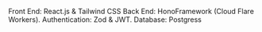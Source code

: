 Front End: React.js & Tailwind CSS
Back End: HonoFramework (Cloud Flare Workers).
Authentication: Zod & JWT.
Database: Postgress 
